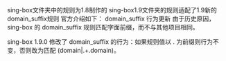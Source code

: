 sing-box文件夹中的规则为1.8制作的
sing-box1.9文件夹的规则适配了1.9新的domain_suffix规则
官方介绍如下：
domain_suffix 行为更新
由于历史原因，sing-box 的 domain_suffix 规则匹配字面前缀，而不与其他项目相同。

sing-box 1.9.0 修改了 domain_suffix 的行为：如果规则值以 . 为前缀则行为不变，否则改为匹配 (domain|.+\.domain)。
